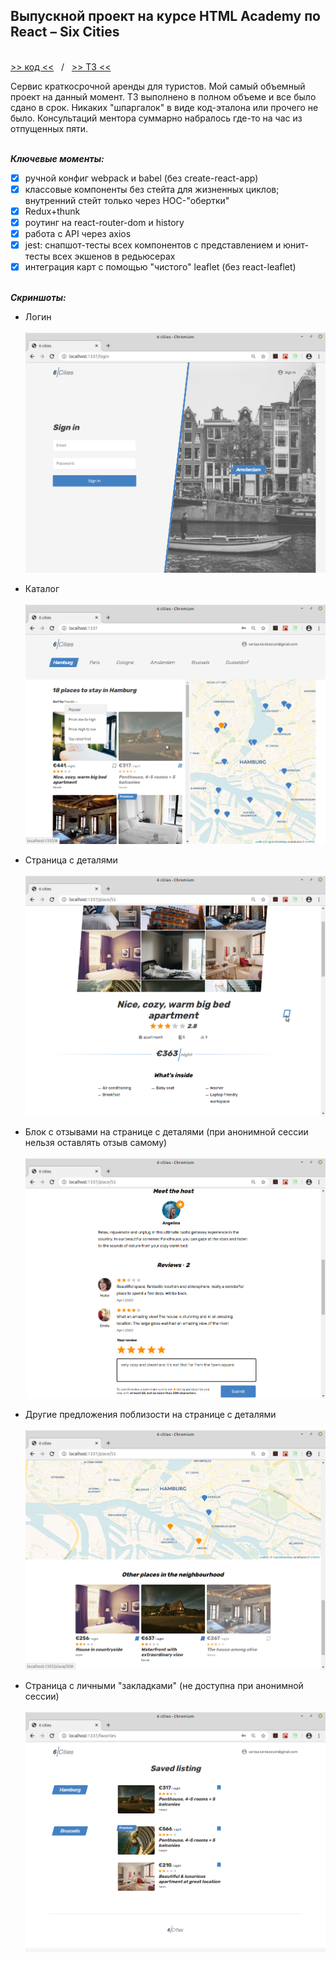 ## Выпускной проект на курсе HTML Academy по React &ndash; Six Cities
\
[>> код <<](https://github.com/vaniya-k/1353919-six-cities-3)&nbsp;&nbsp;&nbsp;/&nbsp;&nbsp;&nbsp;[>> ТЗ <<](specs.pdf)

Сервис краткосрочной аренды для туристов. Мой самый объемный проект на данный момент. ТЗ выполнено в полном объеме и все было сдано в срок. Никаких "шпаргалок" в виде код-эталона или прочего не было. Консультаций ментора суммарно набралось где-то на час из отпущенных пяти.

\
_**Ключевые моменты:**_
- [x] ручной конфиг webpack и babel (без create-react-app)
- [x] классовые компоненты без стейта для жизненных циклов; внутренний стейт только через HOC-"обертки"
- [x] Redux+thunk
- [x] роутинг на react-router-dom и history
- [x] работа с API через axios
- [x] jest: снапшот-тесты всех компонентов с представлением и юнит-тесты всех экшенов в редьюсерах 
- [x] интеграция карт с помощью "чистого" leaflet (без react-leaflet)

\
_**Скриншоты:**_
* Логин 
\
\
![login](01.png)

* Каталог
\
\
![catalog](02.png)

* Страница с деталями
\
\
![details](03.png)

* Блок с отзывами на странице с деталями (при анонимной сессии нельзя оставлять отзыв самому)
\
\
![details](04.png)

* Другие предложения поблизости на странице с деталями
\
\
![details](05.png)

* Страница с личными "закладками" (не доступна при анонимной сессии)
\
\
![details](06.png)

